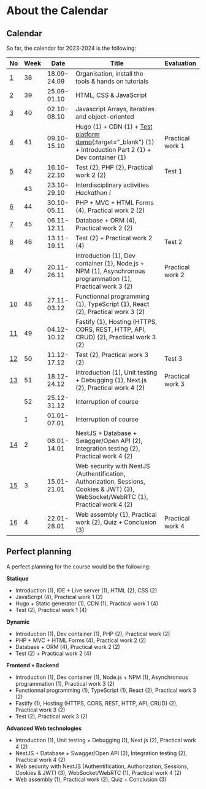 # About the Calendar

## Calendar

So far, the calendar for 2023-2024 is the following:

| No                        | Week | Date        | Title                                                                                                                                       | Evaluation       |
|---------------------------|------|-------------|---------------------------------------------------------------------------------------------------------------------------------------------|------------------|
| [1](../weeks/week-1.md)   | 38   | 18.09-24.09 | Organisation, install the tools & hands on tutorials                                                                                        |                  |
| [2](../weeks/week-2.md)   | 39   | 25.09-01.10 | HTML, CSS & JavaScript                                                                                                                      |                  |
| [3](../weeks/week-3.md)   | 40   | 02.10-08.10 | Javascript Arrays, iterables and object-oriented                                                                                            |                  |
| [4](../weeks/week-4.md)   | 41   | 09.10-15.10 | Hugo (1) + CDN (1) + [Test platform demo](https://eval.iict-heig-vd.in){:target="_blank"} (1) + Introduction Part 2 (1) + Dev container (1) | Practical work 1 |
| [5](../weeks/week-5.md)   | 42   | 16.10-22.10 | Test (2), PHP (2), Practical work 2 (2)                                                                                                     | Test 1           |
|                           | 43   | 23.10-29.10 | Interdisciplinary activities *Hackathon !*                                                                                                  |                  |
| [6](../weeks/week-6.md)   | 44   | 30.10-05.11 | PHP + MVC + HTML Forms (4), Practical work 2 (2)                                                                                            |                  |
| [7](../weeks/week-7.md)   | 45   | 06.11-12.11 | Database + ORM (4), Practical work 2 (2)                                                                                                    |                  |
| [8](../weeks/week-8.md)   | 46   | 13.11-19.11 | Test (2) + Practical work 2 (4)                                                                                                             | Test 2           |
| [9](../weeks/week-9.md)   | 47   | 20.11-26.11 | Introduction (1), Dev container (1), Node.js + NPM (1), Asynchronous programmation (1), Practical work 3 (2)                                | Practical work 2 |
| [10](../weeks/week-10.md) | 48   | 27.11-03.12 | Functionnal programming (1), TypeScript (1), React (2), Practical work 3 (2)                                                                |                  |
| [11](../weeks/week-11.md) | 49   | 04.12-10.12 | Fastify (1), Hosting (HTTPS, CORS, REST, HTTP, API, CRUD) (2), Practical work 3 (2)                                                         |                  |
| [12](../weeks/week-12.md) | 50   | 11.12-17.12 | Test (2), Practical work 3 (2)                                                                                                              | Test 3           |
| [13](../weeks/week-13.md) | 51   | 18.12-24.12 | Introduction (1), Unit testing + Debugging (1), Next.js (2), Practical work 4 (2)                                                           | Practical work 3 |
|                           | 52   | 25.12-31.12 | Interruption of course                                                                                                                      |                  |
|                           | 1    | 01.01-07.01 | Interruption of course                                                                                                                      |                  |
| [14](../weeks/week-14.md) | 2    | 08.01-14.01 | NestJS + Database + Swagger/Open API (2), Integration testing (2), Practical work 4 (2)                                                     |                  |
| [15](../weeks/week-15.md) | 3    | 15.01-21.01 | Web security with NestJS (Authentification, Authorization, Sessions, Cookies & JWT) (3), WebSocket/WebRTC (1), Practical work 4 (2)         |                  |
| [16](../weeks/week-16.md) | 4    | 22.01-28.01 | Web assembly (1), Practical work (2), Quiz + Conclusion (3)                                                                                 | Practical work 4 |

## Perfect planning

A perfect planning for the course would be the following:

**Statique**

- Introduction (1), IDE + Live server (1), HTML (2), CSS (2)
- JavaScript (4), Practical work 1 (2)
- Hugo + Static generator (1), CDN (1), Practical work 1 (4)
- Test (2), Practical work 1 (4)

**Dynamic**

- Introduction (1), Dev container (1), PHP (2), Practical work (2)
- PHP + MVC + HTML Forms (4), Practical work 2 (2)
- Database + ORM (4), Practical work 2 (2)
- Test (2) + Practical work 2 (4)

**Frontend + Backend**

- Introduction (1), Dev container (1), Node.js + NPM (1), Asynchronous programmation (1), Practical work 3 (2)
- Functionnal programming (1), TypeScript (1), React (2), Practical work 3 (2)
- Fastify (1), Hosting (HTTPS, CORS, REST, HTTP, API, CRUD) (2), Practical work 3 (2)
- Test (2), Practical work 3 (2)

**Advanced Web technologies**

- Introduction (1), Unit testing + Debugging (1), Next.js (2), Practical work 4 (2)
- NestJS + Database + Swagger/Open API (2), Integration testing (2), Practical work 4 (2)
- Web security with NestJS (Authentification, Authorization, Sessions, Cookies & JWT) (3), WebSocket/WebRTC (1), Practical work 4 (2)
- Web assembly (1), Practical work (2), Quiz + Conclusion (3)
